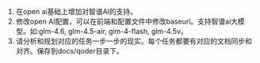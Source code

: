 1. 在open ai基础上增加对智谱AI的支持。
2. 修改open AI配置，可以在前端和配置文件中修改baseurl。支持智谱ai大模型。如:glm-4.6, glm-4.5-air, glm-4-flash, glm-4.5v。
3. 请分析和规划对应的任务一步一步的现实。每个任务都要有对应的文档同步和对齐。保存到docs/qoder目录下。